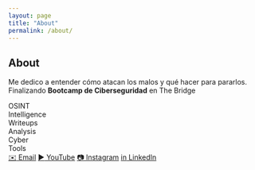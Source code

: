 ```yaml
---
layout: page
title: "About"
permalink: /about/
---
```


<section class="home-section about-hero">
  <div class="avatar"></div>

  <h1>About</h1>

  <p class="lede">
    Me dedico a entender cómo atacan los malos y qué hacer para pararlos. Finalizando <strong>Bootcamp de Ciberseguridad</strong> en The Bridge
  </p>

  <div class="feature-tiles">
    <div class="tile">
      <div class="tile-title">OSINT</div>
      <div class="tile-sub">Intelligence</div>
    </div>
    <div class="tile">
      <div class="tile-title">Writeups</div>
      <div class="tile-sub">Analysis</div>
    </div>
    <div class="tile">
      <div class="tile-title">Cyber</div>
      <div class="tile-sub">Tools</div>
    </div>
  </div>

  <div class="social-row">
    <a class="pill pill-cta" href="mailto:{{ site.email | default: 'maikol.eng.tech@gmail.com' }}"><span class="i">✉️</span> Email</a>
    <a class="pill pill-cta" href="https://youtube.com/sparkhacky" target="_blank" rel="noopener"><span class="i">▶️</span> YouTube</a>
    <a class="pill pill-cta" href="https://instagram.com/sparkhacky" target="_blank" rel="noopener"><span class="i">📷</span> Instagram</a>
    <a class="pill pill-cta" href="https://www.linkedin.com/in/maikolengcs" target="_blank" rel="noopener"><span class="i">in</span> LinkedIn</a>
  </div>
</section>
